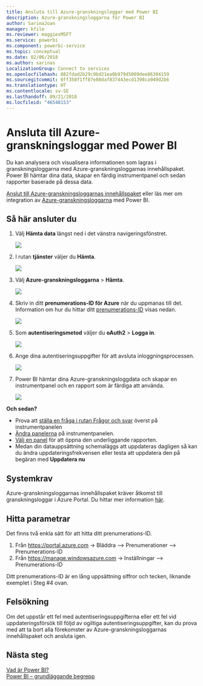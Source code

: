 ```yaml
---
title: Ansluta till Azure-granskningsloggar med Power BI
description: Azure-granskningsloggarna för Power BI
author: SarinaJoan
manager: kfile
ms.reviewer: maggiesMSFT
ms.service: powerbi
ms.component: powerbi-service
ms.topic: conceptual
ms.date: 02/06/2018
ms.author: sarinas
LocalizationGroup: Connect to services
ms.openlocfilehash: 882fdad2b29c9bd21ea0b979d5009dee86304159
ms.sourcegitcommit: 0ff358f1ff87e88daf837443ecd1398ca949d2b6
ms.translationtype: HT
ms.contentlocale: sv-SE
ms.lasthandoff: 09/21/2018
ms.locfileid: "46548153"
---
```

# <a name="connect-to-azure-audit-logs-with-power-bi"></a>Ansluta till Azure-granskningsloggar med Power BI
Du kan analysera och visualisera informationen som lagras i granskningsloggarna med Azure-granskningsloggarnas innehållspaket. Power BI hämtar dina data, skapar en färdig instrumentpanel och sedan rapporter baserade på dessa data.

[Anslut till Azure-granskningsloggarnas innehållspaket](https://app.powerbi.com/getdata/services/azure-audit-logs) eller läs mer om integration av [Azure-granskningsloggarna](https://powerbi.microsoft.com/integrations/azure-audit-logs) med Power BI.

## <a name="how-to-connect"></a>Så här ansluter du
1. Välj **Hämta data** längst ned i det vänstra navigeringsfönstret.  
   
    ![](media/service-connect-to-azure-audit-logs/getdata.png)
2. I rutan **tjänster** väljer du **Hämta**.  
   
    ![](media/service-connect-to-azure-audit-logs/services.png) 
3. Välj **Azure-granskningsloggarna** > **Hämta**.  
   
   ![](media/service-connect-to-azure-audit-logs/azureauditlogs.png)
4. Skriv in ditt **prenumerations-ID för Azure** när du uppmanas till det. Information om hur du hittar ditt [prenumerations-ID](#FindingParams) visas nedan.   
   
    ![](media/service-connect-to-azure-audit-logs/parameters.png)
5. Som **autentiseringsmetod** väljer du **oAuth2** \> **Logga in**.
   
    ![](media/service-connect-to-azure-audit-logs/creds.png)
6. Ange dina autentiseringsuppgifter för att avsluta inloggningsprocessen.
   
    ![](media/service-connect-to-azure-audit-logs/login.png)
7. Power BI hämtar dina Azure-granskningsloggdata och skapar en instrumentpanel och en rapport som är färdiga att använda. 
   
    ![](media/service-connect-to-azure-audit-logs/dashboard.png)

**Och sedan?**

* Prova att [ställa en fråga i rutan Frågor och svar](consumer/end-user-q-and-a.md) överst på instrumentpanelen
* [Ändra panelerna](service-dashboard-edit-tile.md) på instrumentpanelen.
* [Välj en panel](consumer/end-user-tiles.md) för att öppna den underliggande rapporten.
* Medan din datauppsättning schemaläggs att uppdateras dagligen så kan du ändra uppdateringsfrekvensen eller testa att uppdatera den på begäran med **Uppdatera nu**

## <a name="system-requirements"></a>Systemkrav
Azure-granskningsloggarnas innehållspaket kräver åtkomst till granskningsloggar i Azure Portal. Du hittar mer information [här](https://azure.microsoft.com/documentation/articles/insights-debugging-with-events/).

<a name="FindingParams"></a>

## <a name="finding-parameters"></a>Hitta parametrar
Det finns två enkla sätt för att hitta ditt prenumerations-ID.

1. Från https://portal.azure.com -&gt; Bläddra –&gt; Prenumerationer –&gt; Prenumerations-ID
2. Från https://manage.windowsazure.com -&gt; Inställningar –&gt; Prenumerations-ID

Ditt prenumerations-ID är en lång uppsättning siffror och tecken, liknande exemplet i Steg \#4 ovan. 

## <a name="troubleshooting"></a>Felsökning
Om det uppstår ett fel med autentiseringsuppgifterna eller ett fel vid uppdateringsförsök till följd av ogiltiga autentiseringsuppgifter, kan du prova med att ta bort alla förekomster av Azure-granskningsloggarnas innehållspaket och ansluta igen.

## <a name="next-steps"></a>Nästa steg
[Vad är Power BI?](power-bi-overview.md)  
[Power BI – grundläggande begrepp](consumer/end-user-basic-concepts.md)  

